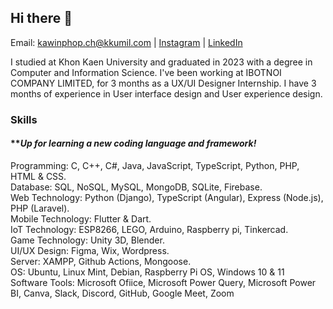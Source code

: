 ## Hi there 👋

Email: kawinphop.ch@kkumil.com | [Instagram](https://www.instagram.com/kawin101x/) | [LinkedIn](https://www.linkedin.com/in/kawin101/)

I studied at Khon Kaen University and graduated in 2023 with a degree in Computer and Information Science. I've been working at IBOTNOI COMPANY LIMITED, for 3 months as a UX/UI Designer Internship. I have 3 months of experience in User interface design and User experience design.

### Skills 

#### ***Up for learning a new coding language and framework!*

Programming: C, C++, C#, Java, JavaScript, TypeScript, Python, PHP, HTML & CSS. \
Database: SQL, NoSQL, MySQL, MongoDB, SQLite, Firebase. \
Web Technology: Python (Django), TypeScript (Angular), Express (Node.js), PHP (Laravel). \
Mobile Technology: Flutter & Dart. \
IoT Technology: ESP8266, LEGO, Arduino, Raspberry pi, Tinkercad. \
Game Technology: Unity 3D, Blender. \
UI/UX Design: Figma, Wix, Wordpress. \
Server: XAMPP, Github Actions, Mongoose. \
OS: Ubuntu, Linux Mint, Debian, Raspberry Pi OS, Windows 10 & 11 \
Software Tools: Microsoft Ofiice, Microsoft Power Query, Microsoft Power BI, Canva, Slack, Discord, GitHub, Google Meet, Zoom
